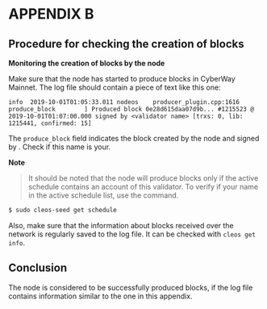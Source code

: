 
# APPENDIX B

## Procedure for checking the creation of blocks

**Monitoring the creation of blocks by the node**  

Make sure that the node has started to produce blocks in CyberWay Mainnet. The log file should contain a piece of text like this one:
```
info  2019-10-01T01:05:33.011 nodeos    producer_plugin.cpp:1616      produce_block        ] Produced block 0e28d615daa07d9b... #1215523 @ 2019-10-01T01:07:00.000 signed by <validator name> [trxs: 0, lib: 1215441, confirmed: 15]
```
The `produce_block` field indicates the block created by the node and signed by <validator name>. Check if this name is your.

**Note**  
> It should be noted that the node will produce blocks only if the active schedule contains an account of this validator. To verify if your name in the active schedule list, use the command.  
```sh
$ sudo cleos-seed get schedule
```

Also, make sure that the information about blocks received over the network is regularly saved to the log file. It can be checked with `cleos get info`. 


## Conclusion
The node is considered to be successfully produced blocks, if the log file contains information similar to the one in this appendix.
